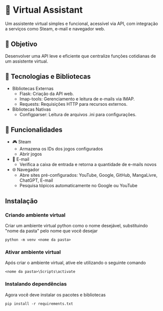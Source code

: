 # 🤖 Virtual Assistant
Um assistente virtual simples e funcional, acessível via API, com integração a serviços como Steam, e-mail e navegador web.

## 🚀 Objetivo
Desenvolver uma API leve e eficiente que centralize funções cotidianas de um assistente virtual.

## 🧰 Tecnologias e Bibliotecas
- Bibliotecas Externas
  - Flask: Criação da API web.
  - Imap-tools: Gerenciamento e leitura de e-mails via IMAP.
  - Requests: Requisições HTTP para recursos externos.
- Bibliotecas Nativas
  - Configparser: Leitura de arquivos .ini para configurações.

## 🎯 Funcionalidades
- 🎮 Steam
  - Armazena os IDs dos jogos configurados
  - Abrir jogos
- 📧 E-mail
  - Verifica a caixa de entrada e retorna a quantidade de e-mails novos
- 🌐 Navegador
  - Abre sites pré-configurados: YouTube, Google, GitHub, MangaLivre, ChatGPT, E-mail
  - Pesquisa tópicos automaticamente no Google ou YouTube

## Instalação
### Criando ambiente virtual
Criar um ambiente virtual python como o nome desejável, substituindo "nome da pasta" pelo nome que você desejar
```
python -m venv <nome da pasta>
```

### Ativar ambiente virtual
Após criar o ambiente virtual, ative ele utilizando o seguinte comando
```
<nome da pasta>\Scripts\activate
```

### Instalando dependências
Agora você deve instalar os pacotes e bibliotecas
```
pip install -r requirements.txt
```